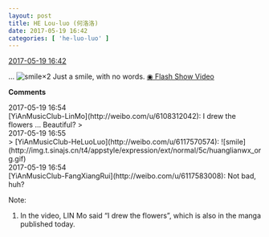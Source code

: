 ```yaml
---
layout: post
title: HE Lou-luo (何洛洛)
date: 2017-05-19 16:42
categories: [ 'he-luo-luo' ]
---
```


<div class="weibo-info">
  <a href="http://weibo.com/6117570574/F3QgXsZz3">2017-05-19 16:42</a>
</div>

… ![smile](http://img.t.sinajs.cn/t4/appstyle/expression/ext/normal/5c/huanglianwx_org.gif)×2 Just a smile, with no words. [◉ Flash Show Video](http://weibo.com/tv/v/F3QgXsZz3)

<!-- more -->

**Comments**

<div class="weibo-info">2017-05-19 16:54</div>
[YiAnMusicClub-LinMo](http://weibo.com/u/6108312042): I drew the flowers … Beautiful?
> <div class="weibo-info">2017-05-19 16:55</div>
> [YiAnMusicClub-HeLuoLuo](http://weibo.com/u/6117570574): ![smile](http://img.t.sinajs.cn/t4/appstyle/expression/ext/normal/5c/huanglianwx_org.gif)

<div class="weibo-info">2017-05-19 16:54</div>
[YiAnMusicClub-FangXiangRui](http://weibo.com/u/6117583008): Not bad, huh?

Note:
1. In the video, LIN Mo said “I drew the flowers”, which is also in the manga published today.
